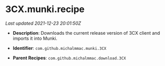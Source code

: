 # 3CX.munki.recipe

_Last updated 2021-12-23 20:01:50Z_

- **Description**: Downloads the current release version of 3CX client and imports it into Munki.

- **Identifier**: `com.github.michalmmac.munki.3CX`

- **Parent Recipes**: `com.github.michalmmac.download.3CX`
